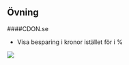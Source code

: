##  Övning
####CDON.se

- Visa besparing i kronor istället för i %

<img src="http://f.cl.ly/items/0H2M2X0H0N2i3U0x3X0O/Image%202015-06-04%20at%2011.07.31%20pm.png" style="border: 0 solid #eee; box-shadow: none; background: none;" />

<!-- **Lösning: http://dah.la/1GbVNiM** -->


